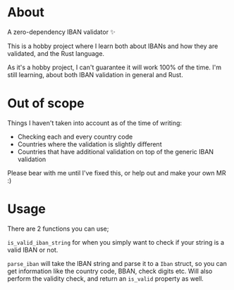 # About

A zero-dependency IBAN validator ✨

This is a hobby project where I learn both about IBANs and how they are validated, and the Rust language.

As it's a hobby project, I can't guarantee it will work 100% of the time. I'm still learning, about both IBAN validation in general and Rust.

# Out of scope

Things I haven't taken into account as of the time of writing:

- Checking each and every country code
- Countries where the validation is slightly different
- Countries that have additional validation on top of the generic IBAN validation

Please bear with me until I've fixed this, or help out and make your own MR :)

# Usage

There are 2 functions you can use;

`is_valid_iban_string` for when you simply want to check if your string is a valid IBAN or not.

`parse_iban` will take the IBAN string and parse it to a `Iban` struct, so you can get information like the country code, BBAN, check digits etc. Will also perform the validity check, and return an `is_valid` property as well.